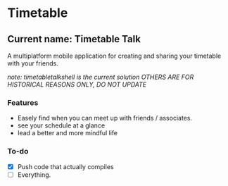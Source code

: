 # Timetable
## Current name: __Timetable Talk__

A multiplatform mobile application for creating and sharing your timetable with your friends.

 _note: timetabletalkshell is the current solution OTHERS ARE FOR HISTORICAL REASONS ONLY, DO NOT UPDATE_
 
### Features
- Easely find when you can meet up with friends / associates.
- see your schedule at a glance
- lead a better and more mindful life

### To-do
- [x] Push code that actually compiles
- [ ] Everything.
